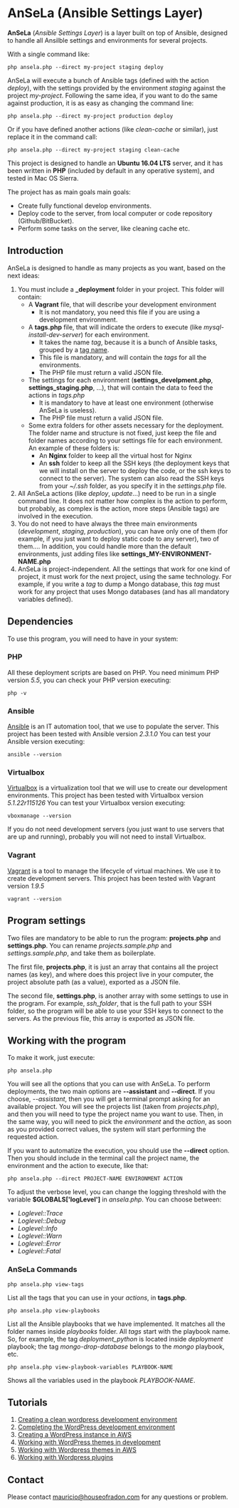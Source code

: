 # AnSeLa (Ansible Settings Layer)

**AnSeLa** (*Ansible Settings Layer*) is a layer built on top of Ansible, designed to handle all Ansilble settings and environments for several projects.

With a single command like:
```
php ansela.php --direct my-project staging deploy
```

AnSeLa will execute a bunch of Ansible tags (defined with the action *deploy*), with the settings provided by the environment *staging* against the project *my-project*. Following the same idea, if you want to do the same against production, it is as easy as changing the command line:
```
php ansela.php --direct my-project production deploy
```

Or if you have defined another actions (like *clean-cache* or similar), just replace it in the command call:
```
php ansela.php --direct my-project staging clean-cache
```

This project is designed to handle an **Ubuntu 16.04 LTS** server, and it has been written in **PHP** (included by default in any operative system), and tested in Mac OS Sierra.

The project has as main goals main goals: 
+ Create fully functional develop environments.
+ Deploy code to the server, from local computer or code repository (Github/BitBucket).
+ Perform some tasks on the server, like cleaning cache etc.

## Introduction

AnSeLa is designed to handle as many projects as you want, based on the next ideas:

1. You must include a **_deployment** folder in your project. This folder will contain:
	+ A **Vagrant** file, that will describe your development environment
	 	- It is not mandatory, you need this file if you are using a development environment.
	+ A **tags.php** file, that will indicate the orders to execute (like *mysql-install-dev-server*) for each environment. 
		- It takes the name *tag*, because it is a bunch of Ansible tasks, grouped by a [tag name](http://docs.ansible.com/ansible/latest/playbooks_tags.html).
		- This file is mandatory, and will contain the *tags* for all the environments.
		- The PHP file must return a valid JSON file.
	+ The settings for each environment (**settings_develpment.php**, **settings_staging.php**, ...), that will contain the data to feed the actions in *tags.php*
	    - It is mandatory to have at least one environment (otherwise AnSeLa is useless).
	    - The PHP file must return a valid JSON file.
	+ Some extra folders for other assets necessary for the deployment. The folder name and structure is not fixed, just keep the file and folder names according to your settings file for each environment. An example of these folders is:
		- An **Nginx** folder to keep all the virtual host for Nginx
		- An **ssh** folder to keep all the SSH keys (the deployment keys that we will install on the server to deploy the code, or the ssh keys to connect to the server). The system can also read the SSH keys from your *~/.ssh* folder, as you specify it in the *settings.php* file.
 2. All AnSeLa actions (like *deploy*, *update*...) need to be run in a single command line. It does not matter how complex is the action to perform, but probably, as complex is the action, more steps (Ansible tags) are involved in the execution.
 3. You do not need to have always the three main environments (*development*, *staging*, *production*), you can have only one of them (for example, if you just want to deploy static code to any server), two of them.... In addition, you could handle more than the default environments, just adding files like **settings_MY-ENVIRONMENT-NAME.php**
 4. AnSeLa is project-independent. All the settings that work for one kind of project, it must work for the next project, using the same technology. For example, if you write a *tag* to dump a Mongo database, this *tag* must work for any project that uses Mongo databases (and has all mandatory variables defined).

## Dependencies

To use this program, you will need to have in your system:

### PHP
All these deployment scripts are based on PHP. You need minimum PHP version *5.5*, you can check your PHP version executing:
```
php -v
```

### Ansible
[Ansible](http://docs.ansible.com/ansible/index.html) is an IT automation tool, that we use to populate the server.
This project has been tested with Ansible version *2.3.1.0*
You can test your Ansible version executing: 
```
ansible --version
```

### Virtualbox
[Virtualbox](https://www.virtualbox.org/) is a virtualization tool that we will use to create our development environments.
This project has been tested with Virtualbox version *5.1.22r115126*
You can test your Virtualbox version executing:
```
vboxmanage --version
```
If you do not need development servers (you just want to use servers that are up and running), probably you will not need to install Virtualbox.

### Vagrant
[Vagrant](https://www.vagrantup.com/) is a tool to manage the lifecycle of virtual machines. We use it to create development servers.
This project has been tested with Vagrant version *1.9.5*
```
vagrant --version
```

## Program settings

Two files are mandatory to be able to run the program: **projects.php** and **settings.php**. You can rename *projects.sample.php* and *settings.sample.php*, and take them as boilerplate.

The first file, **projects.php**, it is just an array that contains all the project names (as key), and where does this project live in your computer, the project absolute path (as a value), exported as a JSON file.

The second file, **settings.php**, is another array with some settings to use in the program. For example, *ssh_folder*, that is the full path to your SSH folder, so the program will be able to use your SSH keys to connect to the servers. As the previous file, this array is exported as JSON file.

## Working with the program

To make it work, just execute:
```
php ansela.php
```

You will see all the options that you can use with AnSeLa. To perform deployments, the two main options are **--assistant** and **--direct**. If you choose, *--assistant*, then you will get a terminal prompt asking for an available project. You will see the projects list (taken from *projects.php*), and then you will need to type the project name you want to use. Then, in the same way, you will need to pick the *environment* and the *action*, as soon as you provided correct values, the system will start performing the requested action.

If you want to automatize the execution, you should use the **--direct** option. Then you should include in the terminal call the project name, the environment and the action to execute, like that:
```
php ansela.php --direct PROJECT-NAME ENVIRONMENT ACTION
```

To adjust the verbose level, you can change the logging threshold with the variable **$GLOBALS['logLevel']** in *ansela.php*. You can choose between:

+ *Loglevel::Trace*
+ *Loglevel::Debug*
+ *Loglevel::Info*
+ *Loglevel::Warn*
+ *Loglevel::Error*
+ *Loglevel::Fatal*

### AnSeLa Commands
```
php ansela.php view-tags
```
List all the tags that you can use in your *actions*, in **tags.php**.

```
php ansela.php view-playbooks
```
List all the Ansible playbooks that we have implemented. It matches all the folder names inside *playbooks* folder.
All *tags* start with the playbook name. So, for example, the tag *deployment_python* is located inside *deployment* playbook; the tag *mongo-drop-database* belongs to the *mongo* playbook, etc.

```
php ansela.php view-playbook-variables PLAYBOOK-NAME
```
Shows all the variables used in the playbook *PLAYBOOK-NAME*.

## Tutorials
1. [Creating a clean wordpress development environment](docs/1_Creating_clean_wordpress_development_environment.md)
2. [Completing the WordPress development environment](docs/2_Completing_wordpress_development_environment.md)
3. [Creating a WordPress instance in AWS](docs/3_Creating_wordpress_in_AWS.md)
4. [Working with WordPress themes in development](docs/4_Working_with_wordpress_themes_in_development.md)
5. [Working with Wordpress themes in AWS](docs/5_Working_with_wordpress_themes_in_AWS.md)
6. [Working with Wordpress plugins](docs/5_Working_with_wordpress_themes_in_AWS.md)

## Contact
Please contact mauricio@houseofradon.com for any questions or problem.

